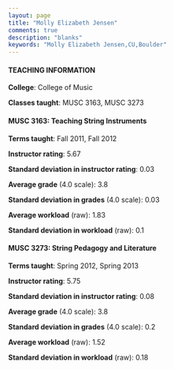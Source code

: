 ```yaml
---
layout: page
title: "Molly Elizabeth Jensen" 
comments: true
description: "blanks"
keywords: "Molly Elizabeth Jensen,CU,Boulder"
---
```

<head>
<script src="https://ajax.googleapis.com/ajax/libs/jquery/2.1.3/jquery.min.js"></script>
<script src="https://dl.dropboxusercontent.com/s/pc42nxpaw1ea4o9/highcharts.js?dl=0"></script>
<!-- <script src="../assets/js/highcharts.js"></script> -->
<style type="text/css">@font-face {
	font-family: "Bebas Neue";
	src: url(https://www.filehosting.org/file/details/544349/BebasNeue Regular.otf) format("opentype");
	}
	h1.Bebas { 
		font-family: "Bebas Neue", Verdana, Tahoma;
	}
</style>
</head>
	   
#### TEACHING INFORMATION

**College**: College of Music

**Classes taught**: MUSC 3163, MUSC 3273

#### MUSC 3163: Teaching String Instruments

**Terms taught**: Fall 2011, Fall 2012

**Instructor rating**: 5.67

**Standard deviation in instructor rating**: 0.03

**Average grade** (4.0 scale): 3.8

**Standard deviation in grades** (4.0 scale): 0.03

**Average workload** (raw): 1.83

**Standard deviation in workload** (raw): 0.1

#### MUSC 3273: String Pedagogy and Literature

**Terms taught**: Spring 2012, Spring 2013

**Instructor rating**: 5.75

**Standard deviation in instructor rating**: 0.08

**Average grade** (4.0 scale): 3.8

**Standard deviation in grades** (4.0 scale): 0.2

**Average workload** (raw): 1.52

**Standard deviation in workload** (raw): 0.18


